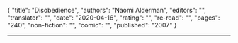 {
"title": "Disobedience",
"authors": "Naomi Alderman",
"editors": "",
"translator": "",
"date": "2020-04-16",
"rating": "",
"re-read": "",
"pages": "240",
"non-fiction": "",
"comic": "",
"published": "2007"
}

---
